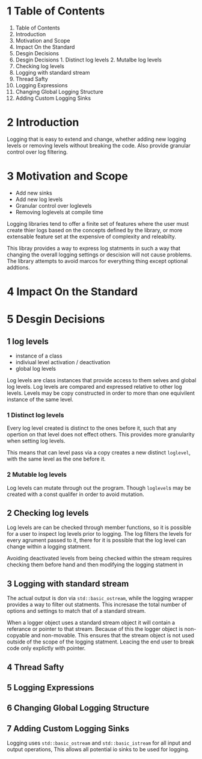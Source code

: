 1 Table of Contents
==========================================================================
1. Table of Contents
2. Introduction
3. Motivation and Scope
4. Impact On the Standard
5. Desgin Decisions
  1. Desgin Decisions
    1. Distinct log levels
    2. Mutalbe log levels
  2. Checking log levels
  3. Logging with standard stream
  4. Thread Safty
  5. Logging Expressions
  6. Changing Global Logging Structure
  7. Adding Custom Logging Sinks

2 Introduction
==========================================================================
Logging that is easy to extend and change, whether adding new logging
levels or removing levels without breaking the code. Also provide granular
control over log filtering.

3 Motivation and Scope
==========================================================================
* Add new sinks
* Add new log levels
* Granular control over loglevels
* Removing loglevels at compile time

Logging libraries tend to offer a finite set of features where the user
must create thier logs based on the concepts defined by the library, or
more extensable feature set at the expensive of complexity and releabilty.

This libray provides a way to express log statments in such a way that
changing the overall logging settings or descision will not cause
problems. The library attempts to avoid marcos for everything thing except
optional addtions.

4 Impact On the Standard
==========================================================================

5 Desgin Decisions
==========================================================================
1 log levels
--------------------------------------------------------------------------
* instance of a class
* indiviual level activation / deactivation
* global log levels

Log levels are class instances that provide access to them selves and
global log levels. Log levels are compared and expressed relative to other
log levels. Levels may be copy constructed in order to more than one
equivilent instance of the same level.

### 1 Distinct log levels
Every log level created is distinct to the ones before it, such that any
opertion on that level does not effect others. This provides more
granularity when setting log levels.

This means that can level pass via a copy creates a new distinct
`loglevel`, with the same level as the one before it.

### 2 Mutable log levels
Log levels can mutate through out the program. Though `loglevel`s may
be created with a const qualifer in order to avoid mutation.

2 Checking log levels
--------------------------------------------------------------------------
Log levels are can be checked through member functions, so it is possible
for a user to inspect log levels prior to logging. The log filters the
levels for every agrument passed to it, there for it is possible that the
log level can change within a logging statment.

Avoiding deactivated levels from being checked within the stream requires
checking them before hand and then modifying the logging statment in 

3 Logging with standard stream
--------------------------------------------------------------------------
The actual output is don via `std::basic_ostream`, while the logging
wrapper provides a way to filter out statments. This incresase the total
number of options and settings to match that of a standard stream.

When a logger object uses a standard stream object it will contain a
referance or pointer to that stream. Because of this the logger object
is non-copyable and non-movable. This ensures that the stream object is
not used outside of the scope of the logging statment. Leacing the end
user to break code only explictly with pointer.

4 Thread Safty
--------------------------------------------------------------------------

5 Logging Expressions
--------------------------------------------------------------------------

6 Changing Global Logging Structure 
--------------------------------------------------------------------------

7 Adding Custom Logging Sinks
--------------------------------------------------------------------------
Logging uses `std::basic_ostream` and `std::basic_istream` for all input
and output operations, This allows all potential io sinks to be used for
logging.
